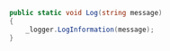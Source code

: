 ﻿```csharp
    public static void Log(string message)
    {
        _logger.LogInformation(message);
    }
```